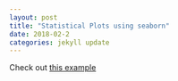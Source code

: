 ```yaml
---
layout: post
title: "Statistical Plots using seaborn"
date: 2018-02-2
categories: jekyll update 
---
```

Check out [this example](http://nbviewer.jupyter.org/github/azizcodes/jupyternotebooks/blob/master/seaborn.ipynb)
